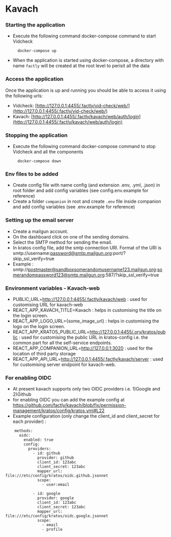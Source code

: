 # Kavach

### Starting the application

- Execute the following command docker-compose command to start Vidcheck

  ```
    docker-compose up
  ```

- When the application is started using docker-compose, a directory with name `factly` will be created at the root level to perisit all the data

### Access the application

Once the application is up and running you should be able to access it using the following urls:

- Vidcheck: [http://127.0.0.1:4455/.factly/vid-check/web/](http://127.0.0.1:4455/.factly/vid-check/web/)
- Kavach: [http://127.0.0.1:4455/.factly/kavach/web/auth/login](http://127.0.0.1:4455/.factly/kavach/web/auth/login)

### Stopping the application

- Execute the following command docker-compose command to stop Vidcheck and all the components

  ```
    docker-compose down
  ```

### Env files to be added

- Create config file with name config (and extension .env, .yml, .json) in root folder and add config variables (see config.env.example for reference)
- Create a folder `companion` in root and create `.env` file inside companion and add config variables (see .env.example for reference)

### Setting up the email server

- Create a mailgun account.
- On the dashboard click on one of the sending domains.
- Select the SMTP method for sending the email.
- In kratos config file, add the smtp connection URI. Format of the URI is smtp://username:password@smtp.mailgun.org:port/?skip_ssl_verify=true
- Example : smtp://postmaster@sandboxsomerandomusername123.mailgun.org:somerandompassword123@smtp.mailgun.org:587/?skip_ssl_verify=true


### Environment variables - Kavach-web

- PUBLIC_URL=http://127.0.0.1:4455/.factly/kavach/web : used for customising URL for kavach-web
- REACT_APP_KAVACH_TITLE=Kavach : helps in customising the title on the login screen.
- REACT_APP_LOGO_URL={some_image_url} : helps in customising the logo on the login screen. 
- REACT_APP_KRATOS_PUBLIC_URL=http://127.0.0.1:4455/.ory/kratos/public : used for customising the public URL in kratos-config i.e. the common part for all the self-service endpoints.
- REACT_APP_COMPANION_URL=http://127.0.0.1:3020 : used for the location of third party storage
- REACT_APP_API_URL=http://127.0.0.1:4455/.factly/kavach/server : used for customising server endpoint for kavach-web.

### For enabling OIDC
- At present kavach supports only two OIDC providers i.e. 1)Google and 2)Github
- for enabling OIDC you can add the example config at https://github.com/factly/kavach/blob/fix/permission-management/kratos/config/kratos.yml#L22
- Example configuration (only change the client_id and client_secret for each provider) : 
```
    methods:
      oidc:
        enabled: true
        config:
          providers:
            - id: github
              provider: github 
              client_id: 123abc
              client_secret: 123abc
              mapper_url: file:///etc/config/kratos/oidc.github.jsonnet
              scope:
                - user:email

            - id: google 
              provider: google
              client_id: 123abc
              client_secret: 123abc
              mapper_url: file:///etc/config/kratos/oidc.google.jsonnet
              scope:
                - email
                - profile
```


    